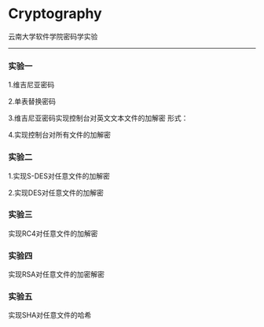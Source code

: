 # Cryptography
云南大学软件学院密码学实验
***
### 实验一
1.维吉尼亚密码

2.单表替换密码

3.维吉尼亚密码实现控制台对英文文本文件的加解密 形式：

4.实现控制台对所有文件的加解密
### 实验二
1.实现S-DES对任意文件的加解密

2.实现DES对任意文件的加解密
### 实验三
实现RC4对任意文件的加解密
### 实验四
实现RSA对任意文件的加密解密
### 实验五
实现SHA对任意文件的哈希
